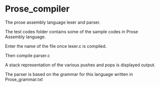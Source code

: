 # Prose_compiler
The prose assembly language lexer and parser.

The test codes folder contains some of the sample codes in Prose Assembly language.

Enter the name of the file once lexer.c is compiled.

Then compile parser.c

A stack representation of the various pushes and pops is displayed output.

The parser is based on the grammar for this language written in Prose_grammar.txt
